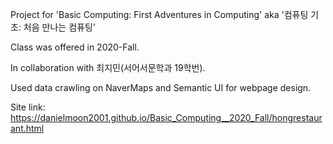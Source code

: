 Project for 'Basic Computing: First Adventures in Computing' aka '컴퓨팅 기초: 처음 만나는 컴퓨팅' 

Class was offered in 2020-Fall. 

In collaboration with 최지민(서어서문학과 19학번). 

Used data crawling on NaverMaps and Semantic UI for webpage design. 

Site link: https://danielmoon2001.github.io/Basic_Computing__2020_Fall/hongrestaurant.html 
